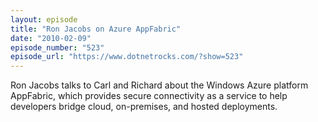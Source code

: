 ```yaml
---
layout: episode
title: "Ron Jacobs on Azure AppFabric"
date: "2010-02-09"
episode_number: "523"
episode_url: "https://www.dotnetrocks.com/?show=523"
---
```


Ron Jacobs talks to Carl and Richard about the Windows Azure platform AppFabric, which provides secure connectivity as a service to help developers bridge cloud, on-premises, and hosted deployments.
